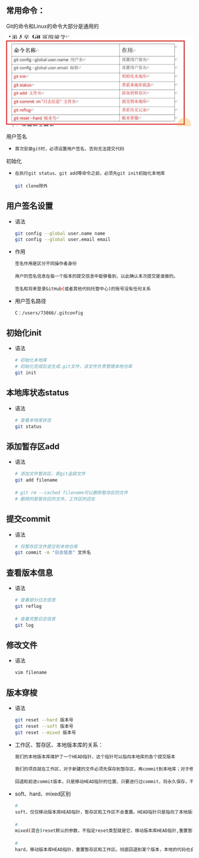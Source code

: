 ## 常用命令：
Git的命令和Linux的命令大部分是通用的

![](images/2022-10-14-17-52-57.png)

用户签名
 -  ``` sh
    首次安装git时，必须设置用户签名，否则无法提交代码
    ```
初始化
 -  ``` sh
    在执行git status、git add等命令之前，必须先git init初始化本地库

    git clone除外
    ```

## 用户签名设置
- 语法
    ``` sh
    git config --global user.name name
    git config --global user.email email
    ```
- 作用
    ``` sh
    签名作用是区分不同操作者身份
    
    用户的签名信息在每一个版本的提交信息中能够看到，以此确认本次提交是谁做的。

    签名和将来登录GitHub(或者其他代码托管中心)的账号没有任何关系
    ```
- 用户签名路径
    ``` sh
    C：/users/73866/.gitconfig
    ```

## 初始化init
- 语法
    ``` sh
    # 初始化本地库
    # 初始化完成后会生成.git文件，该文件负责管理本地仓库
    git init
    ```

## 本地库状态status
- 语法
    ``` sh
    # 查看本地库状态
    git status
    ```

## 添加暂存区add
- 语法
    ``` sh
    # 添加文件暂存区，即git追踪文件
    git add filename

    # git rm --cached filename可以删除暂存区的文件
    # 删除的是暂存区的文件，工作区的还在
    ```

## 提交commit
- 语法
    ``` sh
    # 将暂存区文件提交到本地仓库
    git commit -m "日志信息" 文件名
    ```

## 查看版本信息
- 语法
    ``` sh
    # 查看部分日志信息
    git reflog
    
    # 查看完整日志信息
    git log
    ```

## 修改文件
- 语法
    ``` sh
    vim filename
    ```

## 版本穿梭
- 语法
    ``` sh
    git reset --hard 版本号
    git reset --soft 版本号
    git reset --mixed 版本号
    ```

- 工作区、暂存区、本地版本库的关系：
    ``` sh
    我们的本地版本库维护了一个HEAD指针，这个指针可以指向本地库的各个提交版本
    
    我们的项目就在工作区，对于新建的文件必须先保存到暂存区，再commit到本地库；对于修改的文件可以先add再commit或者直接commit
    
    回退和前进commit版本，只是移动HEAD指针的位置，只要进行过commit，将永久保存，不会被删除，版本穿梭后可以通过git log（最详细）、git log --pretty=oneline（简化）、git log --oneline（上一个的简写）、git reflog(简化，但信息更多）获取到全部的commit的版本信息
    ```

- soft、hard、mixed区别
    ``` sh
    #
    soft，仅仅移动版本库HEAD指针，暂存区和工作区不会重置。HEAD指针只是指向了本地版本库的某个历史版本，工作区和暂存区没有重置为历史版本，还是当前的版本
    
    #
    mixed(混合)reset默认的参数，不指定reset类型就是它，移动版本库HEAD指针,重置暂存区，但不重置工作区。例如从当前版本回退到历史版本，工作区更改的文件和代码是不会变成历史版本的；暂存区则重置为了HEAD指针指向的历史版本

    #
    hard，移动版本库HEAD指针，重置暂存区和工作区。彻底回退到某个版本，本地的代码也会变为某个版本的内容，此命令慎用，如果真要用，建议先commit提交一份到本地库，后悔再reset回去
    ```


